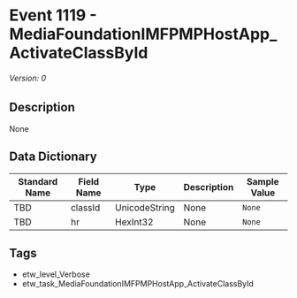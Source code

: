 # Event 1119 - MediaFoundationIMFPMPHostApp_ActivateClassById
###### Version: 0

## Description
None

## Data Dictionary
|Standard Name|Field Name|Type|Description|Sample Value|
|---|---|---|---|---|
|TBD|classId|UnicodeString|None|`None`|
|TBD|hr|HexInt32|None|`None`|

## Tags
* etw_level_Verbose
* etw_task_MediaFoundationIMFPMPHostApp_ActivateClassById